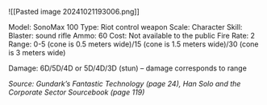 ![[Pasted image 20241021193006.png]]

Model: SonoMax 100
Type: Riot control weapon
Scale: Character
Skill: Blaster: sound rifle
Ammo: 60
Cost: Not available to the public
Fire Rate: 2
Range: 0-5 (cone is 0.5 meters wide)/15 (cone is 1.5 meters wide)/30 (cone is 3 meters wide)

Damage: 6D/5D/4D or 5D/4D/3D (stun) – damage corresponds to range

*Source: Gundark’s Fantastic Technology (page 24), Han Solo and the Corporate Sector Sourcebook (page 119)*